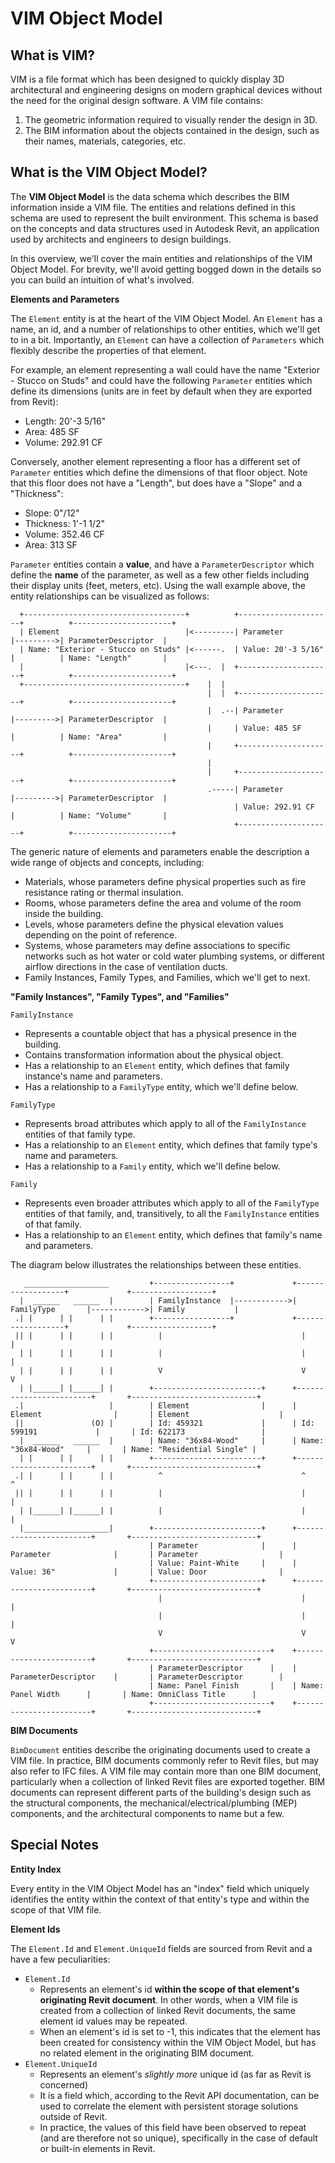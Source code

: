 # VIM Object Model

## What is VIM?

VIM is a file format which has been designed to quickly display 3D architectural and engineering designs on modern graphical devices without the need for the original design software. A VIM file contains:
1. The geometric information required to visually render the design in 3D.
2. The BIM information about the objects contained in the design, such as their names, materials, categories, etc.

## What is the VIM Object Model?

The **VIM Object Model** is the data schema which describes the BIM information inside a VIM file. The entities and relations defined in this schema are used to represent the built environment. This schema is based on the concepts and data structures used in Autodesk Revit, an application used by architects and engineers to design buildings.

In this overview, we'll cover the main entities and relationships of the VIM Object Model. For brevity, we'll avoid getting bogged down in the details so you can build an intuition of what's involved.

**Elements and Parameters**

The `Element` entity is at the heart of the VIM Object Model. An `Element` has a name, an id, and a number of relationships to other entities, which we'll get to in a bit. Importantly, an `Element` can have a collection of `Parameters` which flexibly describe the properties of that element.

For example, an element representing a wall could have the name "Exterior - Stucco on Studs" and could have the following `Parameter` entities which define its dimensions (units are in feet by default when they are exported from Revit):
- Length: 20'-3 5/16"
- Area: 485 SF
- Volume: 292.91 CF

Conversely, another element representing a floor has a different set of `Parameter` entities which define the dimensions of that floor object. Note that this floor does not have a "Length", but does have a "Slope" and a "Thickness":
- Slope: 0"/12"
- Thickness: 1'-1 1/2"
- Volume: 352.46 CF
- Area: 313 SF

`Parameter` entities contain a **value**, and have a `ParameterDescriptor` which define the **name** of the parameter, as well as a few other fields including their display units (feet, meters, etc). Using the wall example above, the entity relationships can be visualized as follows:

```
  +------------------------------------+          +---------------------+          +----------------------+
  | Element                            |<---------| Parameter           |--------->| ParameterDescriptor  |
  | Name: "Exterior - Stucco on Studs" |<------.  | Value: 20'-3 5/16"  |          | Name: "Length"       |
  |                                    |<---.  |  +---------------------+          +----------------------+
  +------------------------------------+    |  |
                                            |  |  +---------------------+          +----------------------+
                                            |  .--| Parameter           |--------->| ParameterDescriptor  |
                                            |     | Value: 485 SF       |          | Name: "Area"         |
                                            |     +---------------------+          +----------------------+
                                            |
                                            |     +---------------------+          +----------------------+
                                            .-----| Parameter           |--------->| ParameterDescriptor  |
                                                  | Value: 292.91 CF    |          | Name: "Volume"       |
                                                  +---------------------+          +----------------------+
```

The generic nature of elements and parameters enable the description a wide range of objects and concepts, including:
- Materials, whose parameters define physical properties such as fire resistance rating or thermal insulation.
- Rooms, whose parameters define the area and volume of the room inside the building.
- Levels, whose parameters define the physical elevation values depending on the point of reference.
- Systems, whose parameters may define associations to specific networks such as hot water or cold water plumbing systems, or different airflow directions in the case of ventilation ducts.
- Family Instances, Family Types, and Families, which we'll get to next.

**"Family Instances", "Family Types", and "Families"**

`FamilyInstance`
- Represents a countable object that has a physical presence in the building.
- Contains transformation information about the physical object.
- Has a relationship to an `Element` entity, which defines that family instance's name and parameters.
- Has a relationship to a `FamilyType` entity, which we'll define below.

`FamilyType`
- Represents broad attributes which apply to all of the `FamilyInstance` entities of that family type.
- Has a relationship to an `Element` entity, which defines that family type's name and parameters.
- Has a relationship to a `Family` entity, which we'll define below.

`Family`
- Represents even broader attributes which apply to all of the `FamilyType` entities of that family, and, transitively, to all the `FamilyInstance` entities of that family.
- Has a relationship to an `Element` entity, which defines that family's name and parameters.

The diagram below illustrates the relationships between these entities.
```
   ___________________         +-----------------+             +------------------+             +------------------+          
  |  ______   ______  |        | FamilyInstance  |------------>| FamilyType       |------------>| Family           |          
 .| |      | |      | |        +-----------------+             +------------------+             +------------------+          
 || |      | |      | |          |                               |                                |                           
  | |      | |      | |          |                               |                                |                           
  | |      | |      | |          V                               V                                V                           
  | |______| |______| |        +------------------------+      +------------------------+       +----------------------------+
 .|                   |        | Element                |      | Element                |       | Element                    |
 ||               (O) |        | Id: 459321             |      | Id: 599191             |       | Id: 622173                 |
  |  ______   ______  |        | Name: "36x84-Wood"     |      | Name: "36x84-Wood"     |       | Name: "Residential Single" |
  | |      | |      | |        +------------------------+      +------------------------+       +----------------------------+
 .| |      | |      | |          ^                               ^                                ^                           
 || |      | |      | |          |                               |                                |                           
  | |______| |______| |          |                               |                                |                           
  |___________________|        +------------------------+      +------------------------+       +----------------------------+
                               | Parameter              |      | Parameter              |       | Parameter                  |
                               | Value: Paint-White     |      | Value: 36"             |       | Value: Door                |
                               +------------------------+      +------------------------+       +----------------------------+
                                 |                               |                                |                           
                                 |                               |                                |                           
                                 V                               V                                V                           
                               +--------------------------+    +------------------------+       +----------------------------+
                               | ParameterDescriptor      |    | ParameterDescriptor    |       | ParameterDescriptor        |
                               | Name: Panel Finish       |    | Name: Panel Width      |       | Name: OmniClass Title      |
                               +--------------------------+    +------------------------+       +----------------------------+
```

**BIM Documents**

`BimDocument` entities describe the originating documents used to create a VIM file. In practice, BIM documents commonly refer to Revit files, but may also refer to IFC files. A VIM file may contain more than one BIM document, particularly when a collection of linked Revit files are exported together. BIM documents can represent different parts of the building's design such as the structural components, the mechanical/electrical/plumbing (MEP) components, and the architectural components to name but a few.

## Special Notes

**Entity Index**

Every entity in the VIM Object Model has an "index" field which uniquely identifies the entity within the context of that entity's type and within the scope of that VIM file.

**Element Ids**

The `Element.Id` and `Element.UniqueId` fields are sourced from Revit and a have a few peculiarities:
- `Element.Id`
  - Represents an element's id **within the scope of that element's originating Revit document**. In other words, when a VIM file is created from a collection of linked Revit documents, the same element id values may be repeated.
  - When an element's id is set to -1, this indicates that the element has been created for consistency within the VIM Object Model, but has no related element in the originating BIM document.
- `Element.UniqueId`
  - Represents an element's _slightly more_ unique id (as far as Revit is concerned)
  - It is a field which, according to the Revit API documentation, can be used to correlate the element with persistent storage solutions outside of Revit.
  - In practice, the values of this field have been observed to repeat (and are therefore not so unique), specifically in the case of default or built-in elements in Revit.
